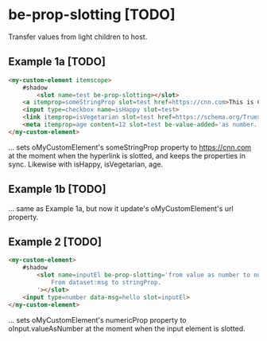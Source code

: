 # be-prop-slotting [TODO]

Transfer values from light children to host.

## Example 1a [TODO]

```html
<my-custom-element itemscope>
    #shadow
        <slot name=test be-prop-slotting></slot>
    <a itemprop=someStringProp slot=test href=https://cnn.com>This is CNN</a>
    <input type=checkbox name=isHappy slot=test>
    <link itemprop=isVegetarian slot=test href=https://schema.org/True>
    <meta itemprop=age content=12 slot=test be-value-added='as number.'>
</my-custom-element>
```

... sets oMyCustomElement's someStringProp property to https://cnn.com at the moment when the hyperlink is slotted, and keeps the properties in sync. Likewise with isHappy, isVegetarian, age. 


## Example 1b [TODO]



... same as Example 1a, but now it update's oMyCustomElement's url property.

## Example 2 [TODO]

```html
<my-custom-element>
    #shadow
        <slot name=inputEl be-prop-slotting='from value as number to numeric prop.
            From dataset:msg to stringProp.
        '></slot>
    <input type=number data-msg=hello slot=inputEl>
</my-custom-element>
```

... sets oMyCustomElement's numericProp property to oInput.valueAsNumber at the moment when the input element is slotted. 